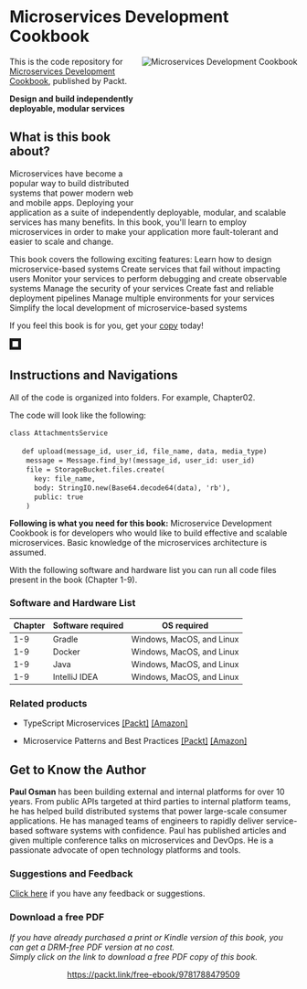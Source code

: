 


# Microservices Development Cookbook

<a href="https://www.packtpub.com/application-development/microservice-development-cookbook?utm_source=github&utm_medium=repository&utm_campaign=9781788479509 "><img src="https://d255esdrn735hr.cloudfront.net/sites/default/files/imagecache/ppv4_main_book_cover/B08816_MockupCoverNeww.png" alt="Microservices Development Cookbook" height="256px" align="right"></a>

This is the code repository for [Microservices Development Cookbook](https://www.packtpub.com/application-development/microservice-development-cookbook?utm_source=github&utm_medium=repository&utm_campaign=9781788479509 ), published by Packt.

**Design and build independently deployable, modular services**

## What is this book about?
Microservices have become a popular way to build distributed systems that power modern web and mobile apps. Deploying your application as a suite of independently deployable, modular, and scalable services has many benefits. In this book, you'll learn to employ microservices in order to make your application more fault-tolerant and easier to scale and change.

This book covers the following exciting features:
Learn how to design microservice-based systems 
Create services that fail without impacting users 
Monitor your services to perform debugging and create observable systems 
Manage the security of your services 
Create fast and reliable deployment pipelines 
Manage multiple environments for your services 
Simplify the local development of microservice-based systems 

If you feel this book is for you, get your [copy](https://www.amazon.com/dp/1788479505) today!

<a href="https://www.packtpub.com/?utm_source=github&utm_medium=banner&utm_campaign=GitHubBanner"><img src="https://raw.githubusercontent.com/PacktPublishing/GitHub/master/GitHub.png" 
alt="https://www.packtpub.com/" border="5" /></a>

## Instructions and Navigations
All of the code is organized into folders. For example, Chapter02.

The code will look like the following:
```
class AttachmentsService

   def upload(message_id, user_id, file_name, data, media_type)
    message = Message.find_by!(message_id, user_id: user_id)
    file = StorageBucket.files.create(
      key: file_name,
      body: StringIO.new(Base64.decode64(data), 'rb'),
      public: true
    )
```

**Following is what you need for this book:**
Microservice Development Cookbook is for developers who would like to build effective and scalable microservices. Basic knowledge of the microservices architecture is assumed.

With the following software and hardware list you can run all code files present in the book (Chapter 1-9).
### Software and Hardware List
| Chapter | Software required | OS required |
| -------- | ------------------------------------ | ----------------------------------- |
| 1-9 | Gradle | Windows, MacOS, and Linux |
|1-9 |Docker  | Windows, MacOS, and Linux |
| 1-9 |Java  | Windows, MacOS, and Linux |
| 1-9 |IntelliJ IDEA  | Windows, MacOS, and Linux |

### Related products
* TypeScript Microservices [[Packt]](https://www.packtpub.com/application-development/typescript-microservices?utm_source=github&utm_medium=repository&utm_campaign=9781788830751 ) [[Amazon]](https://www.amazon.com/dp/178883075X)

* Microservice Patterns and Best Practices [[Packt]](https://www.packtpub.com/application-development/microservice-patterns-and-best-practices?utm_source=github&utm_medium=repository&utm_campaign=9781788474030 ) [[Amazon]](https://www.amazon.com/dp/1788474031)

## Get to Know the Author
**Paul Osman**
 has been building external and internal platforms for over 10 years. From public APIs targeted at third parties to internal platform teams, he has helped build distributed systems that power large-scale consumer applications. He has managed teams of engineers to rapidly deliver service-based software systems with confidence. Paul has published articles and given multiple conference talks on microservices and DevOps. He is a passionate advocate of open technology platforms and tools.


### Suggestions and Feedback
[Click here](https://docs.google.com/forms/d/e/1FAIpQLSdy7dATC6QmEL81FIUuymZ0Wy9vH1jHkvpY57OiMeKGqib_Ow/viewform) if you have any feedback or suggestions.


### Download a free PDF

 <i>If you have already purchased a print or Kindle version of this book, you can get a DRM-free PDF version at no cost.<br>Simply click on the link to download a free PDF copy of this book.</i>
<p align="center"> <a href="https://packt.link/free-ebook/9781788479509">https://packt.link/free-ebook/9781788479509 </a> </p>